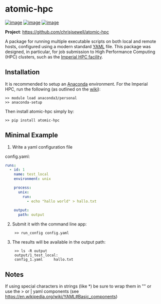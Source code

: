 atomic-hpc
==========

[![image](https://travis-ci.org/chrisjsewell/jsonextended.svg?branch=master)](https://travis-ci.org/chrisjsewell/atomic-hpc)
[![image](https://coveralls.io/repos/github/chrisjsewell/jsonextended/badge.svg?branch=master)](https://coveralls.io/github/chrisjsewell/atomic-hpc?branch=master)
[![image](https://api.codacy.com/project/badge/Grade/e0b541be3f834f12b77c712433ee64c9)](https://www.codacy.com/app/chrisj_sewell/atomic-hpc?utm_source=github.com&amp;utm_medium=referral&amp;utm_content=chrisjsewell/atomic-hpc&amp;utm_campaign=Badge_Grade)

**Project**: <https://github.com/chrisjsewell/atomic-hpc>

A package for running multiple executable scripts on both local and remote hosts, 
configured using a modern standard [YAML](https://en.wikipedia.org/wiki/YAML) file. 
This package was designed, in particular, for job submission to High Performance Computing (HPC) clusters, such as the
[Imperial HPC facility](https://www.imperial.ac.uk/admin-services/ict/self-service/research-support/hpc/).

Installation
------------

It is recommended to setup an [Anaconda](https://docs.continuum.io/anaconda/install/) environment. 
For the Imperial HPC, run the following (as outlined on the [wiki](https://wiki.imperial.ac.uk/display/HPC/Python)):

    >> module load anaconda3/personal
    >> anaconda-setup
    
Then install atomic-hpc simply by:

    >> pip install atomic-hpc

Minimal Example
---------------

1. Write a yaml configuration file

config.yaml:
```yaml
runs:
  - id: 1
    name: test_local
    environment: unix

    process:
      unix:
        run:
          - echo "hallo world" > hallo.txt
    
    output:
      path: output
```

2. Submit it with the command line app:

        >> run_config config.yaml
    
3. The results will be available in the output path:

        >> ls -R output
        output/1_test_local:
        config_1.yaml     hallo.txt
    

Notes
-----

If using special characters in strings (like \*) be sure to wrap them in "" or use the > or | yaml components 
(see https://en.wikipedia.org/wiki/YAML#Basic_components)
